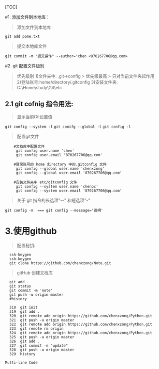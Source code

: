 [TOC]

#1. 添加文件到本地库：
> 添加文件到本地库

`git add pome.txt` 

>提交本地库文件

`git commit -m "提交操作" --author='chen <870267706@qq.com>`

#2. git 配置文件级别
>优先级别
	1)文件夹中: .git->config 
		> 优先级最高
		> 只对当前文件夹起作用
	2)登陆账号:home/directory/.gitconfig 
	3)安装文件夹: C:\Home\study\Git\etc 

## 2.1 git cofnig 指令用法:

> 显示当前Git设置值

 `git config --system -l`
 `git conifg --global -l`
 `git config -l`

> 配置git文件

``` shell
    #文档库中配置文件
     git config user.name 'chen'
     git config user.email '870267706@qq.com'
    
    #登录账号的 home directory 中的.gitconfig 文件
     git config --global user.name 'chenxzong'
     git config --global user.email '870267706@qq.com'

    #安装文件夹中 etc/gitconfig 文件
     git config --system user.name 'chenpc'
     git config --system user.email '870267706@qq.com'
```

> 关于 git 指令的长选项"--" 和短选项"-"

 `git config -m  === git config --message='说明'`



# 3.使用github
> 配置秘钥:

```
  ssh-keygen
  ssh-keygen
  git clone https://github.com/chenxzong/Note.git
```
>gitHub 创建文档库

```  
  git add .
  git status
  git commit -m 'note'
  git push -u origin master
  #history
```


```
  318  git init
  319  git add .
  320  git remote add origin https://github.com/chenxzong/Python.git
  321  git push -u origin master
  322  git remote add origin https://github.com/chenxzong/Python.git
  323  git remote rm origin
  324  git remote add origin https://github.com/chenxzong/Python.git
  325  git push -u origin master
  326  git add .
  327  git commit -m "update"
  328  git push -u origin master
  329  history

Multi-line Code
```














